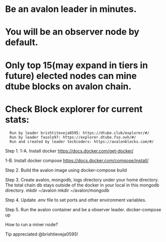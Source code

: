 # Be an avalon leader in minutes.
# You will be an observer node by default.
# Only top 15(may expand in tiers in future) elected nodes can mine dtube blocks on avalon chain.
# Check Block explorer for current stats: 
      Run by leader brishtiteveja0595: https://dtube.club/explorer/#/
      Run by leader fasolo97: https://explorer.dtube.fso.ovh/#/ 
      Run and created by leader techcoderx: https://avalonblocks.com/#/


Step 1.
  1-A. Install docker
    https://docs.docker.com/get-docker/

  1-B. Install docker compose
    https://docs.docker.com/compose/install/

Step 2.
  Build the avalon image using 
  docker-compose build

Step 3.
  Create avalon, mongodb, logs directory under your home directory. The total chain db stays outside of the docker in your local in this mongodb directory.
  mkdir ~/avalon
  mkdir ~/avalon/mongodb

Step 4.
  Update .env file to set ports and other environment variables.

Step 5.
  Run the avalon container and be a observer leader.
  docker-compose up

  How to run a miner node?

Tip appreciated @brishtieveja0595!

